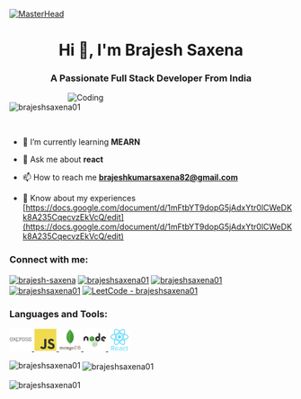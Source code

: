 [![MasterHead](https://camo.githubusercontent.com/48ec00ed4c84e771db4a1db90b56352923a8d644452a32b434d68e97006c9337/68747470733a2f2f63686b736b696c6c732e636f6d2f77702d636f6e74656e742f75706c6f6164732f323032302f30342f504e432d416e696d617465642d42616e6e6572732e676966)](https://brajeshsaxena01.io)

<h1 align="center">Hi 👋, I'm Brajesh Saxena</h1>
<h3 align="center">A Passionate Full Stack Developer From India</h3>
<img align="right" alt="Coding" width="400" src="https://c.tenor.com/2nKSTDDekOgAAAAS/coding-kira.gif"/>

<p align="left"> <img src="https://komarev.com/ghpvc/?username=brajeshsaxena01&label=Profile%20views&color=0e75b6&style=flat" alt="brajeshsaxena01" /> </p>

<p align="left"> <a href="https://twitter.com/" target="blank"><img src="https://img.shields.io/twitter/follow/?logo=twitter&style=for-the-badge" alt="" /></a> </p>

- 🌱 I’m currently learning **MEARN**

- 💬 Ask me about **react**

- 📫 How to reach me **brajeshkumarsaxena82@gmail.com**

- 📄 Know about my experiences [https://docs.google.com/document/d/1mFtbYT9dopG5jAdxYtr0lCWeDKk8A235CqecvzEkVcQ/edit](https://docs.google.com/document/d/1mFtbYT9dopG5jAdxYtr0lCWeDKk8A235CqecvzEkVcQ/edit)

<h3 align="left">Connect with me:</h3>
<p align="left">
<a href="https://linkedin.com/in/brajesh-saxena" target="blank"><img align="center" src="https://raw.githubusercontent.com/rahuldkjain/github-profile-readme-generator/master/src/images/icons/Social/linked-in-alt.svg" alt="brajesh-saxena" height="30" width="40" /></a>
<a href="https://codesandbox.com/brajeshsaxena01" target="blank"><img align="center" src="https://raw.githubusercontent.com/rahuldkjain/github-profile-readme-generator/master/src/images/icons/Social/codesandbox.svg" alt="brajeshsaxena01" height="30" width="40" /></a>
<a href="https://fb.com/brajeshsaxena01" target="blank"><img align="center" src="https://raw.githubusercontent.com/rahuldkjain/github-profile-readme-generator/master/src/images/icons/Social/facebook.svg" alt="brajeshsaxena01" height="30" width="40" /></a>
<a href="https://www.hackerrank.com/brajeshsaxena01" target="blank"><img align="center" src="https://raw.githubusercontent.com/rahuldkjain/github-profile-readme-generator/master/src/images/icons/Social/hackerrank.svg" alt="brajeshsaxena01" height="30" width="40" /></a>
    <a href="https://leetcode.com/u/brajeshsaxena01" target="_blank">
    <img 
      align="center" 
      src="https://upload.wikimedia.org/wikipedia/commons/1/19/LeetCode_logo_black.png" 
      alt="LeetCode - brajeshsaxena01" 
      height="30" 
      width="40" 
    />
  </a>
</p>


<h3 align="left">Languages and Tools:</h3>
<p align="left"> <a href="https://expressjs.com" target="_blank" rel="noreferrer"> <img src="https://raw.githubusercontent.com/devicons/devicon/master/icons/express/express-original-wordmark.svg" alt="express" width="40" height="40"/> </a> <a href="https://developer.mozilla.org/en-US/docs/Web/JavaScript" target="_blank" rel="noreferrer"> <img src="https://raw.githubusercontent.com/devicons/devicon/master/icons/javascript/javascript-original.svg" alt="javascript" width="40" height="40"/> </a> <a href="https://www.mongodb.com/" target="_blank" rel="noreferrer"> <img src="https://raw.githubusercontent.com/devicons/devicon/master/icons/mongodb/mongodb-original-wordmark.svg" alt="mongodb" width="40" height="40"/> </a> <a href="https://nodejs.org" target="_blank" rel="noreferrer"> <img src="https://raw.githubusercontent.com/devicons/devicon/master/icons/nodejs/nodejs-original-wordmark.svg" alt="nodejs" width="40" height="40"/> </a> <a href="https://reactjs.org/" target="_blank" rel="noreferrer"> <img src="https://raw.githubusercontent.com/devicons/devicon/master/icons/react/react-original-wordmark.svg" alt="react" width="40" height="40"/> </a> </p>

<p><img align="left" src="https://github-readme-stats.vercel.app/api/top-langs?username=brajeshsaxena01&show_icons=true&locale=en&layout=compact" alt="brajeshsaxena01" /></p>

<p>&nbsp;<img align="center" src="https://github-readme-stats.vercel.app/api?username=brajeshsaxena01&show_icons=true&locale=en" alt="brajeshsaxena01" /></p>

<p><img align="center" src="https://github-readme-streak-stats.herokuapp.com/?user=brajeshsaxena01&" alt="brajeshsaxena01" /></p>
